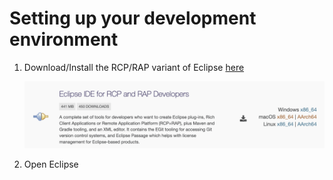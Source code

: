 # Setting up your development environment

1. Download/Install the RCP/RAP variant of Eclipse [here](https://www.eclipse.org/downloads/packages/)
	
	![](./images/eclipse-download.png)
	
2. Open Eclipse 